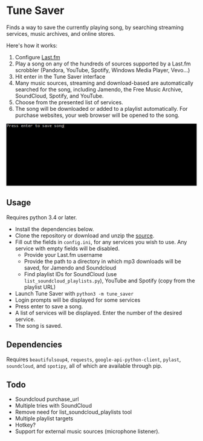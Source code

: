 Tune Saver
==========
Finds a way to save the currently playing song, by searching streaming services, music archives, and online stores.

Here's how it works:

1. Configure [Last.fm](http://www.last.fm)
2. Play a song on any of the hundreds of sources supported by a Last.fm
scrobbler (Pandora, YouTube, Spotify, Windows Media Player, Vevo...)
3. Hit enter in the Tune Saver interface
4. Many music sources, streaming and download-based are
automatically searched for the song, including
Jamendo, the Free Music Archive, SoundCloud, Spotify, and YouTube.
5. Choose from the presented list of services.
6. The song will be downloaded or added to a playlist automatically.
For purchase websites, your web browser will be opened to the song.

![Saving a song to Spotify with Tune Saver](images/tunesaver.gif)

Usage
-----
Requires python 3.4 or later.

* Install the dependencies below.
* Clone the repository or download and unzip the [source](https://github.com/clentner/Tune-Saver/archive/master.zip).
* Fill out the fields in `config.ini`, for any services you wish to use. Any service with empty fields will be disabled.
    - Provide your Last.fm username
    - Provide the path to a directory in which mp3 downloads will be saved, for Jamendo and Soundcloud
    - Find playlist IDs for SoundCloud (use `list_soundcloud_playlists.py`), YouTube and Spotify (copy from the playlist URL)
* Launch Tune Saver with `python3 -m tune_saver`
* Login prompts will be displayed for some services
* Press enter to save a song.
* A list of services will be displayed. Enter the number of the desired service.
* The song is saved.


Dependencies
------------
Requires `beautifulsoup4`, `requests`, `google-api-python-client`, `pylast`, 
`soundcloud`, and `spotipy`, all of which are available through pip.


Todo
----
* Soundcloud purchase_url
* Multiple tries with SoundCloud
* Remove need for list_soundcloud_playlists tool
* Multiple playlist targets
* Hotkey?
* Support for external music sources (microphone listener).
